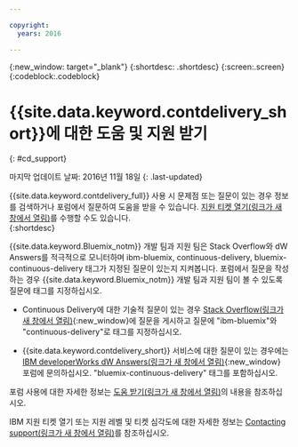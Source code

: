 ```yaml
---

copyright:
  years: 2016

---
```


{:new_window: target="_blank"}
{:shortdesc: .shortdesc}
{:screen:.screen}
{:codeblock:.codeblock}


# {{site.data.keyword.contdelivery_short}}에 대한 도움 및 지원 받기    
{: #cd_support}  

마지막 업데이트 날짜: 2016년 11월 18일
{: .last-updated}

{{site.data.keyword.contdelivery_full}} 사용 시 문제점 또는 질문이 있는 경우 정보를 검색하거나 포럼에서 질문하여 도움을 받을 수 있습니다. [지원 티켓 열기(링크가 새 창에서 열림)](https://www.{DomainName}/docs/support/index.html#open-ticket)를 수행할 수도 있습니다.    
{:shortdesc}

{{site.data.keyword.Bluemix_notm}} 개발 팀과 지원 팀은 Stack Overflow와 dW Answers를 적극적으로 모니터하며 ibm-bluemix, continuous-delivery, bluemix-continuous-delivery 태그가 지정된 질문이 있는지 지켜봅니다. 포럼에서 질문을 작성하는 경우 {{site.data.keyword.Bluemix_notm}} 개발 팀과 지원 팀이 볼 수 있도록 질문에 태그를 지정하십시오.

* Continuous Delivery에 대한 기술적 질문이 있는 경우 [Stack Overflow(링크가 새 창에서 열림)](http://stackoverflow.com/search?q=ibm-bluemix+continuous-delivery){:new_window}에 질문을 게시하고 질문에 "ibm-bluemix"와 "continuous-delivery"로 태그를 지정하십시오.

* {{site.data.keyword.contdelivery_short}} 서비스에 대한 질문이 있는 경우에는 [IBM developerWorks dW Answers(링크가 새 창에서 열림)](https://developer.ibm.com/answers/topics/bluemix-continuous-delivery/?smartspace=bluemix){:new_window} 포럼에 문의하십시오. "bluemix-continuous-delivery" 태그를 포함하십시오.

포럼 사용에 대한 자세한 정보는 [도움 받기(링크가 새 창에서 열림)](https://www.{DomainName}/docs/support/index.html#getting-help)의 내용을 참조하십시오.

IBM 지원 티켓 열기 또는 지원 레벨 및 티켓 심각도에 대한 자세한 정보는 [Contacting support(링크가 새 창에서 열림)](https://www.{DomainName}/docs/support/index.html#contacting-support)를 참조하십시오.
